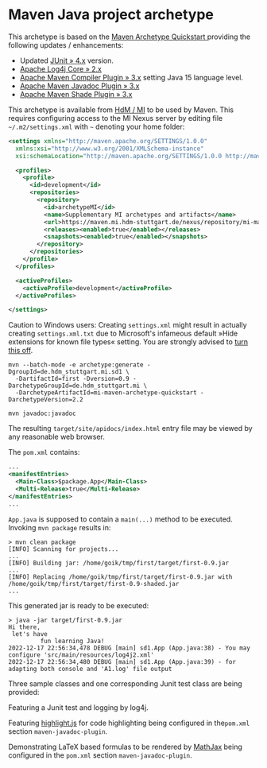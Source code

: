 # Maven Java project archetype


This archetype is based on the
[Maven Archetype Quickstart ](https://mvnrepository.com/artifact/org.apache.maven.archetypes/maven-archetype-quickstart/1.4)
providing the following updates / enhancements:

* Updated [JUnit » 4.x](https://mvnrepository.com/artifact/junit/junit) version.
* [Apache Log4j Core » 2.x](https://mvnrepository.com/artifact/org.apache.logging.log4j/log4j-core)
* [Apache Maven Compiler Plugin » 3.x](https://mvnrepository.com/artifact/org.apache.maven.plugins/maven-compiler-plugin)
   setting Java 15 language level.
* [Apache Maven Javadoc Plugin » 3.x](https://mvnrepository.com/artifact/org.apache.maven.plugins/maven-javadoc-plugin)
* [Apache Maven Shade Plugin » 3.x](https://mvnrepository.com/artifact/org.apache.maven.plugins/maven-shade-plugin) 


This archetype is available from [HdM / MI](https://maven.mi.hdm-stuttgart.de/nexus/service/rest/repository/browse/mi-maven/de/hdm_stuttgart/mi/mi-maven-archetype-quickstart/2.2)
to be used by Maven. This requires configuring access to the MI Nexus server by editing file `~/.m2/settings.xml`
with `~` denoting your home folder:

```xml
<settings xmlns="http://maven.apache.org/SETTINGS/1.0.0"
  xmlns:xsi="http://www.w3.org/2001/XMLSchema-instance"
  xsi:schemaLocation="http://maven.apache.org/SETTINGS/1.0.0 http://maven.apache.org/xsd/settings-1.0.0.xsd">

  <profiles>
    <profile>
      <id>development</id>
      <repositories>
        <repository>
          <id>archetypeMI</id>
	      <name>Supplementary MI archetypes and artifacts</name>
          <url>https://maven.mi.hdm-stuttgart.de/nexus/repository/mi-maven</url>
          <releases><enabled>true</enabled></releases>
          <snapshots><enabled>true</enabled></snapshots>
        </repository>
      </repositories>
    </profile>
  </profiles>

  <activeProfiles>
    <activeProfile>development</activeProfile>
  </activeProfiles>

</settings>
```
Caution to Windows users: Creating `settings.xml` might result in actually creating `settings.xml.txt`
due to  Microsoft's infameous default »Hide extensions for known file types« setting. You are strongly
advised to [turn this off](https://www.thewindowsclub.com/show-file-extensions-in-windows).



```shell
mvn --batch-mode -e archetype:generate -DgroupId=de.hdm_stuttgart.mi.sd1 \
  -DartifactId=first -Dversion=0.9 -DarchetypeGroupId=de.hdm_stuttgart.mi \
  -DarchetypeArtifactId=mi-maven-archetype-quickstart -DarchetypeVersion=2.2
```


```shell
mvn javadoc:javadoc
```

The resulting `target/site/apidocs/index.html` entry file may be viewed by any reasonable web browser.


The `pom.xml` contains:

```xml
...
<manifestEntries>
  <Main-Class>$package.App</Main-Class>
  <Multi-Release>true</Multi-Release>
</manifestEntries>
...
```

`App.java` is supposed to contain a `main(...)` method to be executed. Invoking `mvn package` results in:

```shell
> mvn clean package
[INFO] Scanning for projects...
...
[INFO] Building jar: /home/goik/tmp/first/target/first-0.9.jar
...
[INFO] Replacing /home/goik/tmp/first/target/first-0.9.jar with /home/goik/tmp/first/target/first-0.9-shaded.jar
...
```
This generated jar is ready to be executed:

```shell
> java -jar target/first-0.9.jar 
Hi there,
 let's have
         fun learning Java!
2022-12-17 22:56:34,478 DEBUG [main] sd1.App (App.java:38) - You may configure 'src/main/resources/log4j2.xml' 
2022-12-17 22:56:34,480 DEBUG [main] sd1.App (App.java:39) - for adapting both console and 'A1.log' file output
```


Three sample classes and one corresponding Junit test class are being provided:


Featuring a Junit test and logging by log4j.


Featuring [highlight.js](https://highlightjs.org) for code highlighting being configured in the`pom.xml`
section `maven-javadoc-plugin`.


Demonstrating LaTeX based formulas to be rendered by [MathJax](https://www.mathjax.org) being configured
in the `pom.xml` section `maven-javadoc-plugin`.